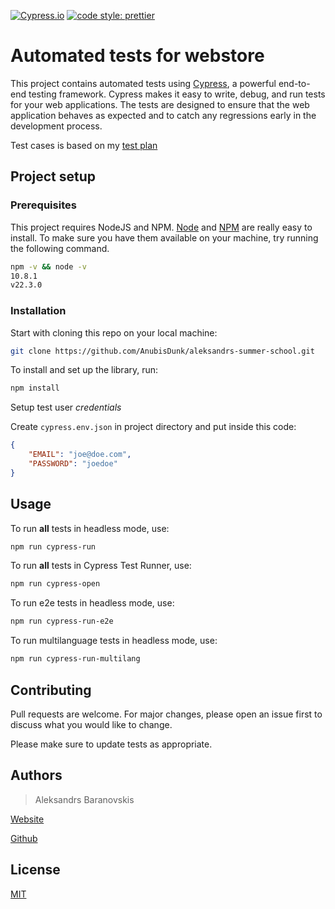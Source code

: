 [![Cypress.io](https://img.shields.io/badge/tested%20with-Cypress-04C38E.svg)](https://www.cypress.io/)
[![code style: prettier](https://img.shields.io/badge/code_style-prettier-ff69b4.svg?style=flat-square)](https://github.com/prettier/prettier)

# Automated tests for webstore

This project contains automated tests using [Cypress](https://www.cypress.io/), a powerful end-to-end testing framework. Cypress makes it easy to write, debug, and run tests for your web applications. The tests are designed to ensure that the web application behaves as expected and to catch any regressions early in the development process.

Test cases is based on my [test plan](https://tdlschool.atlassian.net/browse/TSS22N-260?atlOrigin=eyJpIjoiM2FmMTIxODA3MmU4NDQ1MjkyNTg1NTA5NDM1MzA5ODAiLCJwIjoiaiJ9)

## Project setup

### Prerequisites

This project requires NodeJS and NPM.
[Node](http://nodejs.org/) and [NPM](https://npmjs.org/) are really easy to install.
To make sure you have them available on your machine,
try running the following command.

```bash
npm -v && node -v
10.8.1
v22.3.0
```

### Installation

Start with cloning this repo on your local machine:

```bash
git clone https://github.com/AnubisDunk/aleksandrs-summer-school.git
```

To install and set up the library, run:

```bash
npm install
```

Setup test user _credentials_

Create `cypress.env.json` in project directory and put inside this code:

```json
{
    "EMAIL": "joe@doe.com",
    "PASSWORD": "joedoe"
}
```

## Usage

To run **all** tests in headless mode, use:

```bash
npm run cypress-run
```

To run **all** tests in Cypress Test Runner, use:

```bash
npm run cypress-open
```

To run e2e tests in headless mode, use:

```bash
npm run cypress-run-e2e
```

To run multilanguage tests in headless mode, use:

```bash
npm run cypress-run-multilang
```

## Contributing

Pull requests are welcome. For major changes, please open an issue first
to discuss what you would like to change.

Please make sure to update tests as appropriate.

## Authors

> Aleksandrs Baranovskis

[Website](https://anubisdunk.com/cv)

[Github](https://github.com/AnubisDunk)

## License

[MIT](https://choosealicense.com/licenses/mit/)
